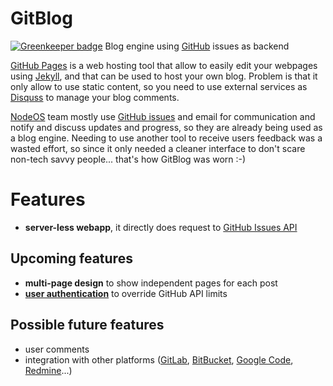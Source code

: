 # GitBlog

[![Greenkeeper badge](https://badges.greenkeeper.io/NodeOS/GitBlog.svg)](https://greenkeeper.io/)
Blog engine using [GitHub](https://github.com/) issues as backend

[GitHub Pages](https://pages.github.com/) is a web hosting tool that allow to easily edit your webpages using [Jekyll](http://jekyllrb.com/), and that can be used to host your own blog. Problem is that it only allow to use static content, so you need to use external services as [Disquss](https://disqus.com/) to manage your blog comments.

[NodeOS](https://node-os.com/) team mostly use [GitHub issues](https://github.com/nodeos/nodeos/issues) and email for communication and notify and discuss updates and progress, so they are already being used as a blog engine. Needing to use another tool to receive users feedback was a wasted effort, so since it only needed a cleaner interface to don't scare non-tech savvy people... that's how GitBlog was worn :-)

# Features

* **server-less webapp**, it directly does request to [GitHub Issues API](https://developer.github.com/v3/issues/)

## Upcoming features

* **multi-page design** to show independent pages for each post
* **[user authentication](https://developer.github.com/v3/oauth/)** to override GitHub API limits

## Possible future features

* user comments
* integration with other platforms ([GitLab](https://gitlab.com/), [BitBucket](https://bitbucket.org/), [Google Code](https://code.google.com/), [Redmine](http://www.redmine.org/)...)
